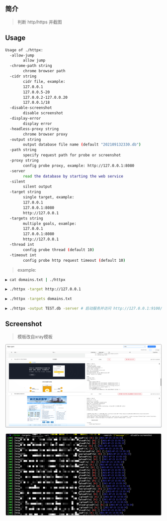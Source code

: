 ## 简介

> 判断 http/https 并截图

## Usage

```bash
Usage of ./httpx:
  -allow-jump
    	allow jump
  -chrome-path string
    	chrome browser path
  -cidr string
    	cidr file, example:
    	127.0.0.1
    	127.0.0.5-20
    	127.0.0.2-127.0.0.20
    	127.0.0.1/18
  -disable-screenshot
    	disable screenshot
  -display-error
    	display error
  -headless-proxy string
    	chrome browser proxy
  -output string
    	output database file name (default "202109132330.db")
  -path string
    	specify request path for probe or screenshot
  -proxy string
    	config probe proxy, example: http://127.0.0.1:8080
  -server
    	read the database by starting the web service
  -silent
    	silent output
  -target string
    	single target, example:
    	127.0.0.1
    	127.0.0.1:8080
    	http://127.0.0.1
  -targets string
    	multiple goals, examlpe:
    	127.0.0.1
    	127.0.0.1:8080
    	http://127.0.0.1
  -thread int
    	config probe thread (default 10)
  -timeout int
    	config probe http request timeout (default 10)
```

> example:

```bash
▶ cat domains.txt | ./httpx
```

```bash
▶ ./httpx -target http://127.0.0.1
```

```bash
▶ ./httpx -targets domains.txt
```

```bash
▶ ./httpx -output TEST.db -server # 启动服务并访问 http://127.0.0.1:9100/
```

## Screenshot

> 模板改自xray模板

![image-20210912210531051](.images/image-20210912210531051.png)

![image-20210723135945748](.images/image-20210723135945748.png)
